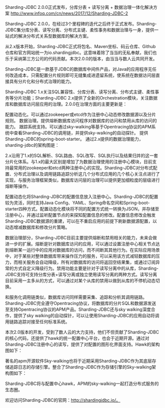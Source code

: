 

Sharding-JDBC 2.0.0正式发布，分库分表 + 读写分离 + 数据治理一体化解决方案 http://www.infoq.com/cn/news/2017/12/Sharding-JDBC-2

Sharding-JDBC 2.0.0，在经过3个里程碑的迭代之后终于正式发布。Sharding-JDBC集分库分表、读写分离、分布式主键、柔性事务和数据治理与一身，提供一站式的解决分布式关系型数据库的解决方案。

从2.x版本开始，Sharding-JDBC正式将包名、Maven坐标、码云仓库、Github仓库和官方网站统一为io.shardingjdbc。这意味着除了当当的无私奉献，我们也乐于采纳第三方公司的代码贡献。本次2.0.0的版本，由当当与数人云共同开发。

Sharding-JDBC是一款基于JDBC的数据库中间件产品，对Java的应用程序无任何改造成本，只需配置分片规则即可无缝集成进遗留系统，使系统在数据访问层直接具有分片化和分布式治理的能力。

Sharding-JDBC 1.x关注SQL兼容性、分库分表、读写分离、分布式主键、柔性事务等分片功能；Sharding-JDBC 2.x提供了全新的Orchestration模块，关注数据库和数据库访问层应用的治理。2.0.0在治理方面的主要更新是：

配置动态化。可以通过zookeeper或etcd作为注册中心动态修改数据源以及分片规则。
数据治理。提供熔断数据库访问程序对数据库的访问和禁用从库的访问的能力。
跟踪系统支持。可以通过sky-walking等基于Opentracing协议的APM系统中查看Sharding-JDBC的调用链，并提供sky-walking的自动探针。
提供Sharding-JDBC的spring-boot-starter。
通过2.x提供的数据治理能力，sharding-jdbc的架构图是：



2.x沿用了1.x的SQL解析、SQL路由、SQL改写、SQL执行以及结果归并的这一套分片化体系。与1.x的最大区别是增加了为数据治理使用的注册中心模块，目前支持最常用的zookeeper和etcd两种注册中心的实现。Sharding-JDBC对分布式配置、分布式治理以及调用链路追踪分析这几个分布式应用的几个核心关注点进行了实现，与服务治理框架类似，数据库访问层的治理可以提供更加细粒度的层级进行熔断等操作。

配置动态化将Sharding-JDBC的配置信息放入注册中心。Sharding-JDBC的配置较为灵活，同时支持Java Config、YAML、Spring命名空间和Spring-boot-starter四种方式。配置动态化模块将不同的配置方式统一转换为JSON，并存储至注册中心，并通过监听配置节点的来探知配置信息的修改。配置信息修改会触发Sharding-JDBC数据源的重建，可以在不重启应用的前提下刷新数据源配置，以动态增减数据库和修改分片策略。

数据治理部分，Sharding-JDBC目前主要提供熔断和禁用相关的能力，未来会做进一步的扩展。熔断是针对数据库访问的应用，可以通过设置注册中心相关节点达到熔断某一运行中的应用对数据库的访问，而不间断其其他行为。在实际应用场景中，对于某些对整体数据库带来操作压力的服务，可以采用该方式减轻数据库的压力，而相关服务会自动降级，所有对数据库的访问将返回空结果集，或通过订阅异常的方式自定义降级行为。禁用功能主要是针对于读写分离中的从库，Sharding-JDBC支持可支持分库分表+读写分离或独立使用读写分离的两种方式。读写分离目前采用一主多从的方式，可以通过对某个从库的禁用以做到从库的不停机动态切换。

和服务化调用链类似，数据库访问同样需要采集、追踪和分析其调用链路。Sharding-JDBC完全遵守Opentracing协议，将数据库的分片SQL和数据源发送至支持Opentracing协议的APM产品。Sharding-JDBC还与sky walking深度合作，提供了sky walking的自动探针，可以让使用Sharding-JDBC的应用自动将调用链路追踪对接至任何标准系统。

本次2.0版本的开发，受到了数人云的大力支持，他们不但贡献了Sharding-JDBC的核心代码，还提供了hawk的统一配置中心平台，也会于近期开源。通过对Sharding-JDBC注册中心的读写，提供了对配置的图形化界面支持。Hawk的架构图如下：



著名的apm开源软件Sky-walking也将于近期采用Sharding-JDBC作为其底层存储追踪日志的存储引擎。整合了Sharding-JDBC作为存储引擎的Sky-walking架构图如下：



Sharding-JDBC将与配置中心hawk，APM的sky-walking一起打造分布式服务的生态圈。

欢迎访问Sharding-JDBC的官网：http://shardingjdbc.io/。
